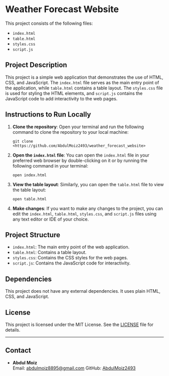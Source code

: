 # Weather Forecast Website

This project consists of the following files:
- `index.html`
- `table.html`
- `styles.css`
- `script.js`

## Project Description

This project is a simple web application that demonstrates the use of HTML, CSS, and JavaScript. The `index.html` file serves as the main entry point of the application, while `table.html` contains a table layout. The `styles.css` file is used for styling the HTML elements, and `script.js` contains the JavaScript code to add interactivity to the web pages.

## Instructions to Run Locally

1. **Clone the repository**:
    Open your terminal and run the following command to clone the repository to your local machine:
    ```
    git clone <https://github.com/AbdulMoiz2493/weather_forecast_website>
    ```


2. **Open the `index.html` file**:
    You can open the `index.html` file in your preferred web browser by double-clicking on it or by running the following command in your terminal:
    ```
    open index.html
    ```

3. **View the table layout**:
    Similarly, you can open the `table.html` file to view the table layout:
    ```
    open table.html
    ```

4. **Make changes**:
    If you want to make any changes to the project, you can edit the `index.html`, `table.html`, `styles.css`, and `script.js` files using any text editor or IDE of your choice.

## Project Structure

- `index.html`: The main entry point of the web application.
- `table.html`: Contains a table layout.
- `styles.css`: Contains the CSS styles for the web pages.
- `script.js`: Contains the JavaScript code for interactivity.

## Dependencies

This project does not have any external dependencies. It uses plain HTML, CSS, and JavaScript.

## License

This project is licensed under the MIT License. See the [LICENSE](LICENSE) file for details.

---

## Contact

- **Abdul Moiz**  
  Email: abdulmoiz8895@gmail.com 
  GitHub: [AbdulMoiz2493](https://github.com/your-username)

